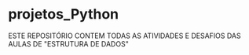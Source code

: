 # projetos_Python
ESTE REPOSITÓRIO CONTEM TODAS AS ATIVIDADES E DESAFIOS 
DAS AULAS DE "ESTRUTURA DE DADOS" 
